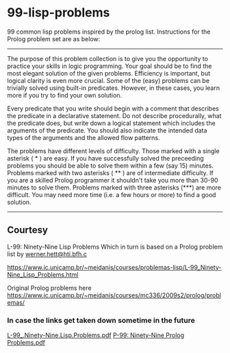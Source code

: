 # 99-lisp-problems
99 common lisp problems inspired by the prolog list.
Instructions for the Prolog problem set are as below:

------------------------------------------------------

The purpose of this problem collection is to give you the opportunity to practice your skills in logic programming. Your goal should be to find the most elegant solution of the given problems. Efficiency is important, but logical clarity is even more crucial. Some of the (easy) problems can be trivially solved using built-in predicates. However, in these cases, you learn more if you try to find your own solution.

Every predicate that you write should begin with a comment that describes the predicate in a declarative statement. Do not describe procedurally, what the predicate does, but write down a logical statement which includes the arguments of the predicate. You should also indicate the intended data types of the arguments and the allowed flow patterns.

The problems have different levels of difficulty. Those marked with a single asterisk ( * ) are easy. If you have successfully solved the preceeding problems you should be able to solve them within a few (say 15) minutes. Problems marked with two asterisks ( ** ) are of intermediate difficulty. If you are a skilled Prolog programmer it shouldn't take you more than 30-90 minutes to solve them. Problems marked with three asterisks (***) are more difficult. You may need more time (i.e. a few hours or more) to find a good solution.

------------------------------------------------------

## Courtesy

L-99: Ninety-Nine Lisp Problems Which in turn is based on a Prolog problem list by werner.hett@hti.bfh.c

https://www.ic.unicamp.br/~meidanis/courses/problemas-lisp/L-99_Ninety-Nine_Lisp_Problems.html

Original Prolog problems here
https://www.ic.unicamp.br/~meidanis/courses/mc336/2009s2/prolog/problemas/

### In case the links get taken down sometime in the future
[L-99_.Ninety-Nine.Lisp.Problems.pdf](https://github.com/user-attachments/files/22567741/L-99_.Ninety-Nine.Lisp.Problems.pdf)
[P-99: Ninety-Nine Prolog Problems.pdf](https://github.com/user-attachments/files/22568856/P-99.Ninety-Nine.Prolog.Problems.pdf)

